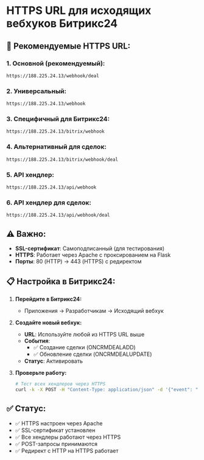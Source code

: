 # HTTPS URL для исходящих вебхуков Битрикс24

## 🎯 **Рекомендуемые HTTPS URL:**

### 1. **Основной (рекомендуемый):**
```
https://188.225.24.13/webhook/deal
```

### 2. **Универсальный:**
```
https://188.225.24.13/webhook
```

### 3. **Специфичный для Битрикс24:**
```
https://188.225.24.13/bitrix/webhook
```

### 4. **Альтернативный для сделок:**
```
https://188.225.24.13/bitrix/webhook/deal
```

### 5. **API хендлер:**
```
https://188.225.24.13/api/webhook
```

### 6. **API хендлер для сделок:**
```
https://188.225.24.13/api/webhook/deal
```

## ⚠️ **Важно:**

- **SSL-сертификат**: Самоподписанный (для тестирования)
- **HTTPS**: Работает через Apache с проксированием на Flask
- **Порты**: 80 (HTTP) → 443 (HTTPS) с редиректом

## 📋 **Настройка в Битрикс24:**

1. **Перейдите в Битрикс24:**
   - Приложения → Разработчикам → Исходящий вебхук

2. **Создайте новый вебхук:**
   - **URL**: Используйте любой из HTTPS URL выше
   - **События**: 
     - ✅ Создание сделки (ONCRMDEALADD)
     - ✅ Обновление сделки (ONCRMDEALUPDATE)
   - **Статус**: Активировать

3. **Проверьте работу:**
   ```bash
   # Тест всех хендлеров через HTTPS
   curl -k -X POST -H "Content-Type: application/json" -d '{"event": "ONCRMDEALADD", "data": {"FIELDS": {"ID": "14313"}}}' https://188.225.24.13/webhook/deal
   ```

## ✅ **Статус:**

- ✅ HTTPS настроен через Apache
- ✅ SSL-сертификат установлен
- ✅ Все хендлеры работают через HTTPS
- ✅ POST-запросы принимаются
- ✅ Редирект с HTTP на HTTPS работает


